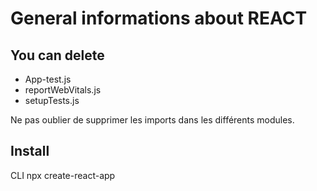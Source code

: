 # General informations about REACT

## You can delete
-   App-test.js
-   reportWebVitals.js
-   setupTests.js

Ne pas oublier de supprimer les imports dans les différents modules.

## Install

CLI
    npx create-react-app
